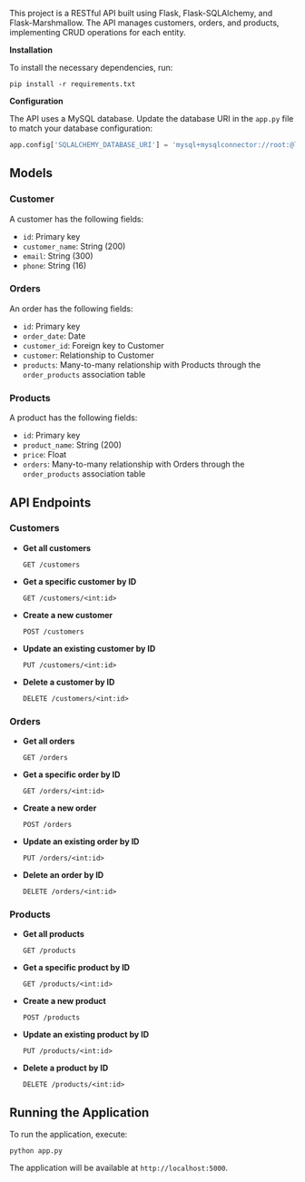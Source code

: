 
This project is a RESTful API built using Flask, Flask-SQLAlchemy, and Flask-Marshmallow. The API manages customers, orders, and products, implementing CRUD operations for each entity.

**Installation**

To install the necessary dependencies, run:
```
pip install -r requirements.txt
```

**Configuration**

The API uses a MySQL database. Update the database URI in the `app.py` file to match your database configuration:

```python
app.config['SQLALCHEMY_DATABASE_URI'] = 'mysql+mysqlconnector://root:@localhost/orm_db'
```

## Models

### Customer

A customer has the following fields:
- `id`: Primary key
- `customer_name`: String (200)
- `email`: String (300)
- `phone`: String (16)

### Orders

An order has the following fields:
- `id`: Primary key
- `order_date`: Date
- `customer_id`: Foreign key to Customer
- `customer`: Relationship to Customer
- `products`: Many-to-many relationship with Products through the `order_products` association table

### Products

A product has the following fields:
- `id`: Primary key
- `product_name`: String (200)
- `price`: Float
- `orders`: Many-to-many relationship with Orders through the `order_products` association table

## API Endpoints

### Customers

- **Get all customers**
  ```
  GET /customers
  ```

- **Get a specific customer by ID**
  ```
  GET /customers/<int:id>
  ```

- **Create a new customer**
  ```
  POST /customers
  ```

- **Update an existing customer by ID**
  ```
  PUT /customers/<int:id>
  ```

- **Delete a customer by ID**
  ```
  DELETE /customers/<int:id>
  ```

### Orders

- **Get all orders**
  ```
  GET /orders
  ```

- **Get a specific order by ID**
  ```
  GET /orders/<int:id>
  ```

- **Create a new order**
  ```
  POST /orders
  ```

- **Update an existing order by ID**
  ```
  PUT /orders/<int:id>
  ```

- **Delete an order by ID**
  ```
  DELETE /orders/<int:id>
  ```

### Products

- **Get all products**
  ```
  GET /products
  ```

- **Get a specific product by ID**
  ```
  GET /products/<int:id>
  ```

- **Create a new product**
  ```
  POST /products
  ```

- **Update an existing product by ID**
  ```
  PUT /products/<int:id>
  ```

- **Delete a product by ID**
  ```
  DELETE /products/<int:id>
  ```

## Running the Application

To run the application, execute:

```
python app.py
```

The application will be available at `http://localhost:5000`.
